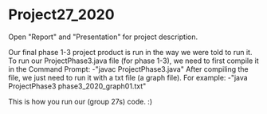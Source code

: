 # Project27_2020

Open "Report" and "Presentation" for project description.

Our final phase 1-3 project product is run in the way we were told to run it.
To run our ProjectPhase3.java file (for phase 1-3), we need to first compile it in the Command Prompt:
                                                                                -"javac ProjectPhase3.java"
After compiling the file, we just need to run it with a txt file (a graph file).
For example:
        -"java ProjectPhase3 phase3_2020_graph01.txt"

This is how you run our (group 27s) code. :)
